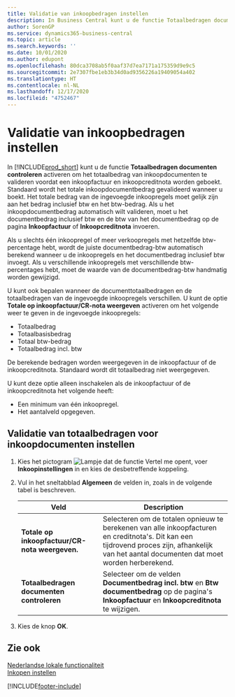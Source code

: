 ```yaml
---
title: Validatie van inkoopbedragen instellen
description: In Business Central kunt u de functie Totaalbedragen documenten controleren activeren om het totaalbedrag van inkoopdocumenten te valideren voordat een inkoopfactuur en inkoopcreditnota worden geboekt.
author: SorenGP
ms.service: dynamics365-business-central
ms.topic: article
ms.search.keywords: ''
ms.date: 10/01/2020
ms.author: edupont
ms.openlocfilehash: 80dca3708ab5f0aaf37d7ea7171a175359d9e9c5
ms.sourcegitcommit: 2e7307fbe1eb3b34d0ad9356226a19409054a402
ms.translationtype: HT
ms.contentlocale: nl-NL
ms.lasthandoff: 12/17/2020
ms.locfileid: "4752467"
---
```

# <a name="set-up-validation-of-purchase-amounts"></a>Validatie van inkoopbedragen instellen
In [!INCLUDE[prod_short](../../includes/prod_short.md)] kunt u de functie **Totaalbedragen documenten controleren** activeren om het totaalbedrag van inkoopdocumenten te valideren voordat een inkoopfactuur en inkoopcreditnota worden geboekt. Standaard wordt het totale inkoopdocumentbedrag gevalideerd wanneer u boekt. Het totale bedrag van de ingevoegde inkoopregels moet gelijk zijn aan het bedrag inclusief btw en het btw-bedrag. Als u het inkoopdocumentbedrag automatisch wilt valideren, moet u het documentbedrag inclusief btw en de btw van het documentbedrag op de pagina **Inkoopfactuur** of **Inkoopcreditnota** invoeren.  

Als u slechts één inkoopregel of meer verkoopregels met hetzelfde btw-percentage hebt, wordt de juiste documentbedrag-btw automatisch berekend wanneer u de inkoopregels en het documentbedrag inclusief btw invoegt. Als u verschillende inkoopregels met verschillende btw-percentages hebt, moet de waarde van de documentbedrag-btw handmatig worden gewijzigd.  

U kunt ook bepalen wanneer de documenttotaalbedragen en de totaalbedragen van de ingevoegde inkoopregels verschillen. U kunt de optie **Totale op inkoopfactuur/CR-nota weergeven** activeren om het volgende weer te geven in de ingevoegde inkoopregels:  

- Totaalbedrag  
- Totaalbasisbedrag  
- Totaal btw-bedrag  
- Totaalbedrag incl. btw  

De berekende bedragen worden weergegeven in de inkoopfactuur of de inkoopcreditnota. Standaard wordt dit totaalbedrag niet weergegeven.  

U kunt deze optie alleen inschakelen als de inkoopfactuur of de inkoopcreditnota het volgende heeft:  

- Een minimum van één inkoopregel.  
- Het aantalveld opgegeven.  

## <a name="to-set-up-validation-of-total-amounts-for-purchase-documents"></a>Validatie van totaalbedragen voor inkoopdocumenten instellen  

1.  Kies het pictogram ![Lampje dat de functie Vertel me opent](../../media/ui-search/search_small.png "Vertel me wat u wilt doen"), voer **Inkoopinstellingen** in en kies de desbetreffende koppeling.  
2.  Vul in het sneltabblad **Algemeen** de velden in, zoals in de volgende tabel is beschreven.  

    |Veld|Description|  
    |---------------------------------|---------------------------------------|  
    |**Totale op inkoopfactuur/CR-nota weergeven.**|Selecteren om de totalen opnieuw te berekenen van alle inkoopfacturen en creditnota's. Dit kan een tijdrovend proces zijn, afhankelijk van het aantal documenten dat moet worden herberekend.|  
    |**Totaalbedragen documenten controleren**|Selecteer om de velden **Documentbedrag incl. btw** en **Btw documentbedrag** op de pagina's **Inkoopfactuur** en **Inkoopcreditnota** te wijzigen.|  

3.  Kies de knop **OK**.  

## <a name="see-also"></a>Zie ook  
[Nederlandse lokale functionaliteit](netherlands-local-functionality.md)  
[Inkopen instellen](../../sales-how-work-standard-lines.md)


[!INCLUDE[footer-include](../../includes/footer-banner.md)]